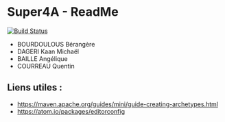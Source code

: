 # Super4A - ReadMe 

[![Build Status](https://travis-ci.org/BerangereB/super4A.svg?branch=master)](https://travis-ci.org/BerangereB/super4A)


- BOURDOULOUS Bérangère 
- DAGERI Kaan Michaël
- BAILLE Angélique
- COURREAU Quentin

## Liens utiles :

- https://maven.apache.org/guides/mini/guide-creating-archetypes.html
- https://atom.io/packages/editorconfig



